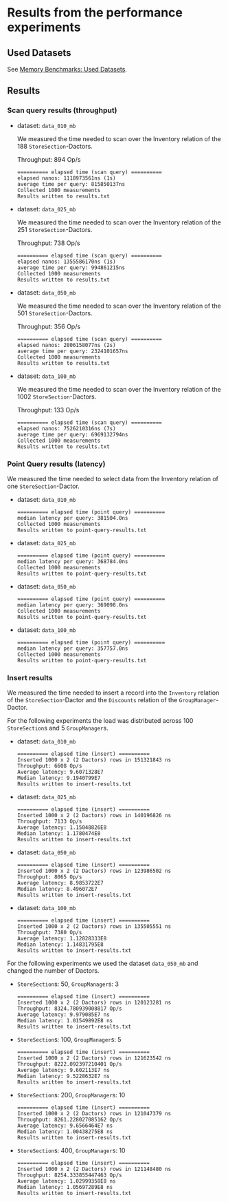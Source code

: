# Results from the performance experiments

## Used Datasets

See [Memory Benchmarks: Used Datasets](./memory_experiments_results.md#used-datasets).

## Results

### Scan query results (throughput)

- dataset: `data_010_mb`

  We measured the time needed to scan over the Inventory relation of the 188 `StoreSection`-Dactors.
  
  Throughput: 894 Op/s

  ```
  ========== elapsed time (scan query) ==========
  elapsed nanos: 1118973561ns (1s)
  average time per query: 815850137ns
  Collected 1000 measurements
  Results written to results.txt
  ```

- dataset: `data_025_mb`

  We measured the time needed to scan over the Inventory relation of the 251 `StoreSection`-Dactors.

  Throughput: 738 Op/s

  ```
  ========== elapsed time (scan query) ==========
  elapsed nanos: 1355586170ns (1s)
  average time per query: 994861215ns
  Collected 1000 measurements
  Results written to results.txt
  ```

- dataset: `data_050_mb`

  We measured the time needed to scan over the Inventory relation of the 501 `StoreSection`-Dactors.

  Throughput: 356 Op/s

  ```
  ========== elapsed time (scan query) ==========
  elapsed nanos: 2806158077ns (2s)
  average time per query: 2324101657ns
  Collected 1000 measurements
  Results written to results.txt
  ```
  
- dataset: `data_100_mb`

  We measured the time needed to scan over the Inventory relation of the 1002 `StoreSection`-Dactors.

  Throughput: 133 Op/s

  ```
  ========== elapsed time (scan query) ==========
  elapsed nanos: 7526210316ns (7s)
  average time per query: 6969132794ns
  Collected 1000 measurements
  Results written to results.txt
  ```

### Point Query results (latency)

We measured the time needed to select data from the Inventory relation of one `StoreSection`-Dactor.

- dataset: `data_010_mb`

  ```
  ========== elapsed time (point query) ==========
  median latency per query: 381504.0ns
  Collected 1000 measurements
  Results written to point-query-results.txt
  ```

- dataset: `data_025_mb`

  ```
  ========== elapsed time (point query) ==========
  median latency per query: 368784.0ns
  Collected 1000 measurements
  Results written to point-query-results.txt
  ```

- dataset: `data_050_mb`

  ```
  ========== elapsed time (point query) ==========
  median latency per query: 369098.0ns
  Collected 1000 measurements
  Results written to point-query-results.txt
  ```
  
- dataset: `data_100_mb`

  ```
  ========== elapsed time (point query) ==========
  median latency per query: 357757.0ns
  Collected 1000 measurements
  Results written to point-query-results.txt
  ```

### Insert results

We measured the time needed to insert a record into the `Inventory` relation of the `StoreSection`-Dactor and the `Discounts` relation of the `GroupManager`-Dactor.

For the following experiments the load was distributed across 100 `StoreSection`s and 5 `GroupManager`s.

- dataset: `data_010_mb`

  ```
  ========== elapsed time (insert) ==========
  Inserted 1000 x 2 (2 Dactors) rows in 151321843 ns
  Throughput: 6608 Op/s
  Average latency: 9.6071328E7
  Median latency: 9.1940799E7
  Results written to insert-results.txt
  ```

- dataset: `data_025_mb`

  ```
  ========== elapsed time (insert) ==========
  Inserted 1000 x 2 (2 Dactors) rows in 140196826 ns
  Throughput: 7133 Op/s
  Average latency: 1.15048826E8
  Median latency: 1.1780474E8
  Results written to insert-results.txt
  ```

- dataset: `data_050_mb`

  ```
  ========== elapsed time (insert) ==========
  Inserted 1000 x 2 (2 Dactors) rows in 123986502 ns
  Throughput: 8065 Op/s
  Average latency: 8.9853722E7
  Median latency: 8.496072E7
  Results written to insert-results.txt
  ```

- dataset: `data_100_mb`

  ```
  ========== elapsed time (insert) ==========
  Inserted 1000 x 2 (2 Dactors) rows in 135505551 ns
  Throughput: 7380 Op/s
  Average latency: 1.12828333E8
  Median latency: 1.14831795E8
  Results written to insert-results.txt
  ```

For the following experiments we used the dataset `data_050_mb` and changed the number of Dactors.

- `StoreSection`s: 50, `GroupManager`s: 3

  ```
  ========== elapsed time (insert) ==========
  Inserted 1000 x 2 (2 Dactors) rows in 120123281 ns
  Throughput: 8324.780939008817 Op/s
  Average latency: 9.979085E7 ns
  Median latency: 1.01549892E8 ns
  Results written to insert-results.txt
  ```

- `StoreSection`s: 100, `GroupManager`s: 5

  ```
  ========== elapsed time (insert) ==========
  Inserted 1000 x 2 (2 Dactors) rows in 121623542 ns
  Throughput: 8222.092397210401 Op/s
  Average latency: 9.602113E7 ns
  Median latency: 9.5228632E7 ns
  Results written to insert-results.txt
  ```

- `StoreSection`s: 200, `GroupManager`s: 10


  ```
  ========== elapsed time (insert) ==========
  Inserted 1000 x 2 (2 Dactors) rows in 121047379 ns
  Throughput: 8261.228027085162 Op/s
  Average latency: 9.6566464E7 ns
  Median latency: 1.00438275E8 ns
  Results written to insert-results.txt
  ```

- `StoreSection`s: 400, `GroupManager`s: 10

  ```
  ========== elapsed time (insert) ==========
  Inserted 1000 x 2 (2 Dactors) rows in 121148480 ns
  Throughput: 8254.333855447463 Op/s
  Average latency: 1.02999358E8 ns
  Median latency: 1.05697289E8 ns
  Results written to insert-results.txt
  ```

  
